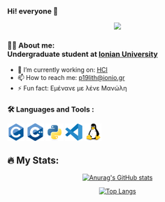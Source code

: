 ### Hi! everyone :wave:

<div id="header" align="center">
  <img src="https://media.giphy.com/media/QssGEmpkyEOhBCb7e1/giphy.gif" width="100"/>
</div>

### :man_technologist: About me: <br>  Undergraduate student at [Ionian University](https://github.com/courses-ionio)

- 🔭 I’m currently working on: [HCI](https://github.com/courses-ionio/hci)
- 📫 How to reach me: p19lith@ionio.gr
- ⚡ Fun fact: Εμένανε με λένε Μανώλη

### :hammer_and_wrench: Languages and Tools :
<div>
  <img src="https://github.com/devicons/devicon/blob/master/icons/c/c-original.svg" title="c" **alt="c" width="40" height="40"/>
  <img src="https://github.com/devicons/devicon/blob/master/icons/cplusplus/cplusplus-original.svg" title="cplusplus" **alt="cplusplus" width="40" height="40"/>
  <img src="https://github.com/devicons/devicon/blob/master/icons/python/python-original.svg" title="Python" **alt="Python" width="40" height="40"/>
  <img src="https://github.com/devicons/devicon/blob/master/icons/vscode/vscode-original.svg" title="vscode" **alt="vscode" width="40" height="40"/>
  <img src="https://github.com/devicons/devicon/blob/master/icons/linux/linux-original.svg" title="linux" **alt="linux" width="40" height="40"/>
</div>

## :fire: My Stats:
<div  align="center">

  [![Anurag's GitHub stats](https://github-readme-stats.vercel.app/api?username=NickLitharis&count_private=trueshow_icons=true&theme=radical&hide_border=true&include_all_commits=true&show_icons=true)](https://github.com/anuraghazra/github-readme-stats)

  [![Top Langs](https://github-readme-stats.vercel.app/api/top-langs/?username=NickLitharis&layout=compact&theme=radical&hide_border=true&border_radius=5&langs_count=10&card_width=450)](https://github.com/anuraghazra/github-readme-stats)
</div>

